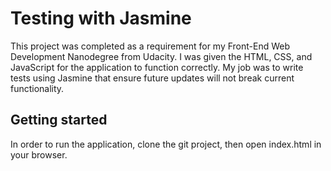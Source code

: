# Testing with Jasmine

This project was completed as a requirement for my Front-End Web Development Nanodegree from Udacity. I was given the HTML, CSS, and JavaScript for the application to function correctly. My job was to write tests using Jasmine that ensure future updates will not break current functionality.

## Getting started

In order to run the application, clone the git project, then open index.html in your browser.
